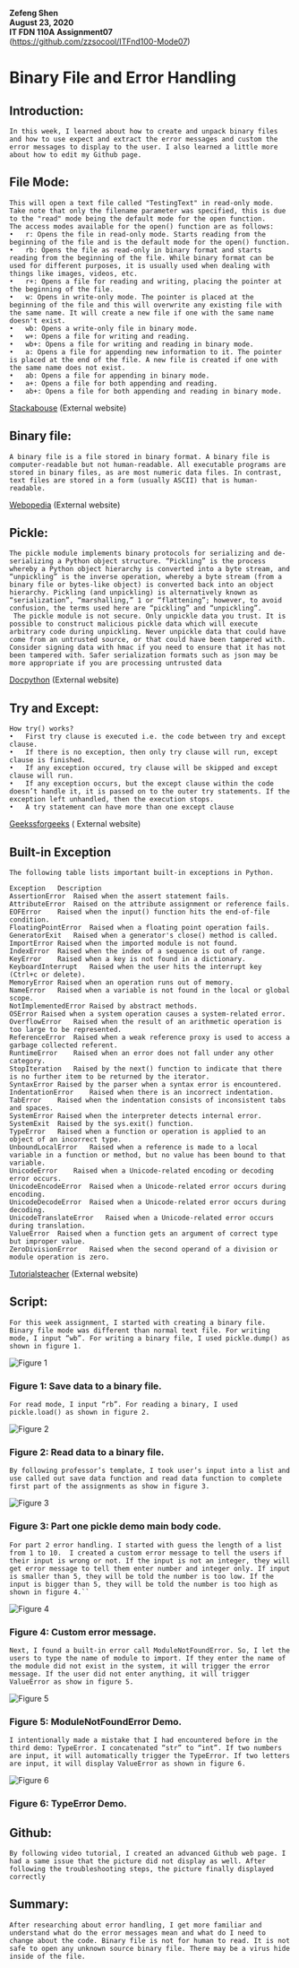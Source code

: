 **Zefeng Shen**  
**August 23, 2020**  
**IT FDN 110A** 
**Assignment07**  
(https://github.com/zzsocool/ITFnd100-Mode07)


#       Binary File and Error Handling

## Introduction:
```
In this week, I learned about how to create and unpack binary files and how to use expect and extract the error messages and custom the error messages to display to the user. I also learned a little more about how to edit my Github page.
```
## File Mode:
```
This will open a text file called "TestingText" in read-only mode. Take note that only the filename parameter was specified, this is due to the "read" mode being the default mode for the open function.
The access modes available for the open() function are as follows:
•	r: Opens the file in read-only mode. Starts reading from the beginning of the file and is the default mode for the open() function.
•	rb: Opens the file as read-only in binary format and starts reading from the beginning of the file. While binary format can be used for different purposes, it is usually used when dealing with things like images, videos, etc.
•	r+: Opens a file for reading and writing, placing the pointer at the beginning of the file.
•	w: Opens in write-only mode. The pointer is placed at the beginning of the file and this will overwrite any existing file with the same name. It will create a new file if one with the same name doesn't exist.
•	wb: Opens a write-only file in binary mode.
•	w+: Opens a file for writing and reading.
•	wb+: Opens a file for writing and reading in binary mode.
•	a: Opens a file for appending new information to it. The pointer is placed at the end of the file. A new file is created if one with the same name does not exist.
•	ab: Opens a file for appending in binary mode.
•	a+: Opens a file for both appending and reading.
•	ab+: Opens a file for both appending and reading in binary mode.
```
[Stackabouse](https://stackabuse.com/file-handling-in-python/) (External website)

## Binary file:
```
A binary file is a file stored in binary format. A binary file is computer-readable but not human-readable. All executable programs are stored in binary files, as are most numeric data files. In contrast, text files are stored in a form (usually ASCII) that is human-readable.
```
[Webopedia](https://www.webopedia.com/TERM/B/binary_file.html) (External website)

## Pickle:
```
The pickle module implements binary protocols for serializing and de-serializing a Python object structure. “Pickling” is the process whereby a Python object hierarchy is converted into a byte stream, and “unpickling” is the inverse operation, whereby a byte stream (from a binary file or bytes-like object) is converted back into an object hierarchy. Pickling (and unpickling) is alternatively known as “serialization”, “marshalling,” 1 or “flattening”; however, to avoid confusion, the terms used here are “pickling” and “unpickling”.
 The pickle module is not secure. Only unpickle data you trust. It is possible to construct malicious pickle data which will execute arbitrary code during unpickling. Never unpickle data that could have come from an untrusted source, or that could have been tampered with. Consider signing data with hmac if you need to ensure that it has not been tampered with. Safer serialization formats such as json may be more appropriate if you are processing untrusted data
```
[Docpython](https://docs.python.org/3/library/pickle.html#:~:text=%E2%80%9CPickling%E2%80%9D%20is%20the%20process%20whereby,back%20into%20an%20object%20hierarchy.) (External website)

## Try and Except:
```
How try() works?
•	First try clause is executed i.e. the code between try and except clause.
•	If there is no exception, then only try clause will run, except clause is finished.
•	If any exception occured, try clause will be skipped and except clause will run.
•	If any exception occurs, but the except clause within the code doesn’t handle it, it is passed on to the outer try statements. If the exception left unhandled, then the execution stops.
•	A try statement can have more than one except clause
```
[Geekssforgeeks](https://www.geeksforgeeks.org/python-try-except/) ( External website)


## Built-in Exception
```
The following table lists important built-in exceptions in Python.

Exception	Description
AssertionError	Raised when the assert statement fails.
AttributeError	Raised on the attribute assignment or reference fails.
EOFError	Raised when the input() function hits the end-of-file condition.
FloatingPointError	Raised when a floating point operation fails.
GeneratorExit	Raised when a generator's close() method is called.
ImportError	Raised when the imported module is not found.
IndexError	Raised when the index of a sequence is out of range.
KeyError	Raised when a key is not found in a dictionary.
KeyboardInterrupt	Raised when the user hits the interrupt key (Ctrl+c or delete).
MemoryError	Raised when an operation runs out of memory.
NameError	Raised when a variable is not found in the local or global scope.
NotImplementedError	Raised by abstract methods.
OSError	Raised when a system operation causes a system-related error.
OverflowError	Raised when the result of an arithmetic operation is too large to be represented.
ReferenceError	Raised when a weak reference proxy is used to access a garbage collected referent.
RuntimeError	Raised when an error does not fall under any other category.
StopIteration	Raised by the next() function to indicate that there is no further item to be returned by the iterator.
SyntaxError	Raised by the parser when a syntax error is encountered.
IndentationError	Raised when there is an incorrect indentation.
TabError	Raised when the indentation consists of inconsistent tabs and spaces.
SystemError	Raised when the interpreter detects internal error.
SystemExit	Raised by the sys.exit() function.
TypeError	Raised when a function or operation is applied to an object of an incorrect type.
UnboundLocalError	Raised when a reference is made to a local variable in a function or method, but no value has been bound to that variable.
UnicodeError	Raised when a Unicode-related encoding or decoding error occurs.
UnicodeEncodeError	Raised when a Unicode-related error occurs during encoding.
UnicodeDecodeError	Raised when a Unicode-related error occurs during decoding.
UnicodeTranslateError	Raised when a Unicode-related error occurs during translation.
ValueError	Raised when a function gets an argument of correct type but improper value.
ZeroDivisionError	Raised when the second operand of a division or module operation is zero.
```
[Tutorialsteacher](https://www.tutorialsteacher.com/python/error-types-in-python) (External website)

## Script:
```
For this week assignment, I started with creating a binary file. Binary file mode was different than normal text file. For writing mode, I input “wb”. For writing a binary file, I used pickle.dump() as shown in figure 1.
```
![Figure 1](https://zzsocool.github.io/ITFnd100-Mode07/assignmeng.png "Figure 1")

### Figure 1: Save data to a binary file.
```
For read mode, I input “rb”. For reading a binary, I used pickle.load() as shown in figure 2.
```
![Figure 2](https://zzsocool.github.io/ITFnd100-Mode07/aaaaa.png "Figure 2")
### Figure 2: Read data to a binary file.
```
By following professor’s template, I took user’s input into a list and use called out save data function and read data function to complete first part of the assignments as show in figure 3.
```
![Figure 3](https://zzsocool.github.io/ITFnd100-Mode07/bbbb.png "Figure 3")
### Figure 3: Part one pickle demo main body code.
```
For part 2 error handling. I started with guess the length of a list from 1 to 10.  I created a custom error message to tell the users if their input is wrong or not. If the input is not an integer, they will get error message to tell them enter number and integer only. If input is smaller than 5, they will be told the number is too low. If the input is bigger than 5, they will be told the number is too high as shown in figure 4.``
```
![Figure 4](https://zzsocool.github.io/ITFnd100-Mode07/ccccc.png "Figure 4")
### Figure 4: Custom error message.
```
Next, I found a built-in error call ModuleNotFoundError. So, I let the users to type the name of module to import. If they enter the name of the module did not exist in the system, it will trigger the error message. If the user did not enter anything, it will trigger ValueError as show in figure 5.
```

![Figure 5](https://zzsocool.github.io/ITFnd100-Mode07/dddd.png "Figure 5")
### Figure 5: ModuleNotFoundError Demo.
```
I intentionally made a mistake that I had encountered before in the third demo: TypeError. I concatenated “str” to “int”. If two numbers are input, it will automatically trigger the TypeError. If two letters are input, it will display ValueError as shown in figure 6.
```
![Figure 6](https://zzsocool.github.io/ITFnd100-Mode07/eeee.png "Figure 6")
### Figure 6: TypeError Demo.
## Github:
```
By following video tutorial, I created an advanced Github web page. I had a same issue that the picture did not display as well. After following the troubleshooting steps, the picture finally displayed correctly
```
## Summary:

```
After researching about error handling, I get more familiar and understand what do the error messages mean and what do I need to change about the code. Binary file is not for human to read. It is not safe to open any unknown source binary file. There may be a virus hide inside of the file.
```

